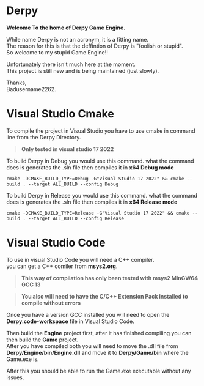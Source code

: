 # Derpy
**Welcome To the home of Derpy Game Engine.**

While name Derpy is not an acronym, it is a fitting name.\
The reason for this is that the deffintion of Derpy is "foolish or stupid".\
So welcome to my stupid Game Engine!!

Unfortunately there isn't much here at the moment. \
This project is still new and is being maintained (just slowly).

Thanks,\
Badusername2262.
# Visual Studio Cmake
To compile the project in Visual Studio you have to use cmake in command line from the Derpy Directory.

>**Only tested in visual studio 17 2022**

To build Derpy in Debug you would use this command. what the command does is generates the .sln file then compiles it in **x64 Debug mode**
```
cmake -DCMAKE_BUILD_TYPE=Debug -G"Visual Studio 17 2022" && cmake --build . --target ALL_BUILD --config Debug
```

To build Derpy in Release you would use this command. what the command does is generates the .sln file then compiles it in **x64 Release mode**
```
cmake -DCMAKE_BUILD_TYPE=Release -G"Visual Studio 17 2022" && cmake --build . --target ALL_BUILD --config Release
```
# Visual Studio Code
To use in visual Studio Code you will need a C++ compiler.\
you can get a C++ comiler from **msys2.org**.
>**This way of compilation has only been tested with msys2 MinGW64 GCC 13**

>**You also will need to have the C/C++ Extension Pack installed to compile without errors**

Once you have a version GCC installed you will need to open the **Derpy.code-workspace** file in Visual Studio Code.

Then build the **Engine** project first, after it has finished compiling you can then build the **Game** project.\
After you have compiled both you will need to move the .dll file from **Derpy/Engine/bin/Engine.dll** and move it to **Derpy/Game/bin** where the Game.exe is.

After this you should be able to run the Game.exe executable without any issues.